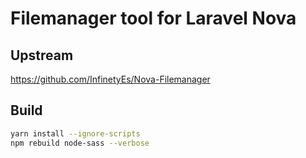 # Filemanager tool for Laravel Nova
## Upstream
https://github.com/InfinetyEs/Nova-Filemanager

## Build
```bash
yarn install --ignore-scripts
npm rebuild node-sass --verbose
```
